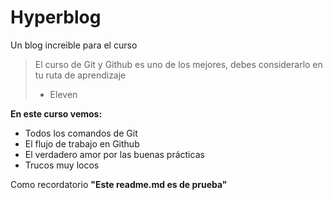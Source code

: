 # Hyperblog
Un blog increible para el curso
> El curso de Git y Github es uno de los mejores, debes considerarlo en tu ruta de aprendizaje
>- Eleven

**En este curso vemos:**

- Todos los comandos de Git
- El flujo de trabajo en Github
- El verdadero amor por las buenas prácticas
- Trucos muy locos

Como recordatorio **"Este readme.md es de prueba"**
